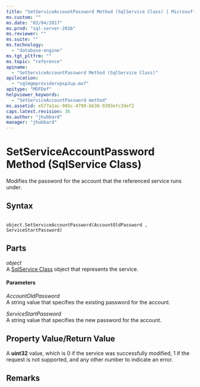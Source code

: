 ```yaml
---
title: "SetServiceAccountPassword Method (SqlService Class) | Microsoft Docs"
ms.custom: ""
ms.date: "03/04/2017"
ms.prod: "sql-server-2016"
ms.reviewer: ""
ms.suite: ""
ms.technology: 
  - "database-engine"
ms.tgt_pltfrm: ""
ms.topic: "reference"
apiname: 
  - "SetServiceAccountPassword Method (SqlService Class)"
apilocation: 
  - "sqlmgmproviderxpsp2up.mof"
apitype: "MOFDef"
helpviewer_keywords: 
  - "SetServiceAccountPassword method"
ms.assetid: e577a1ac-985c-4799-bb38-9393efc3def2
caps.latest.revision: 36
ms.author: "jhubbard"
manager: "jhubbard"
---
```

# SetServiceAccountPassword Method (SqlService Class)
  Modifies the password for the account that the referenced service runs under.  
  
## Syntax  
  
```  
  
object.SetServiceAccountPassword(AccountOldPassword , ServiceStartPassword)  
```  
  
## Parts  
 *object*  
 A [SqlService Class](../../../relational-databases/wmi-provider-configuration-classes/sqlservice-class/sqlservice-class.md) object that represents the service.  
  
#### Parameters  
 *AccountOldPassword*  
 A string value that specifies the existing password for the account.  
  
 *ServiceStartPassword*  
 A string value that specifies the new password for the account.  
  
## Property Value/Return Value  
 A **uint32** value, which is 0 if the service was successfully modified, 1 if the request is not supported, and any other number to indicate an error.  
  
## Remarks  
  